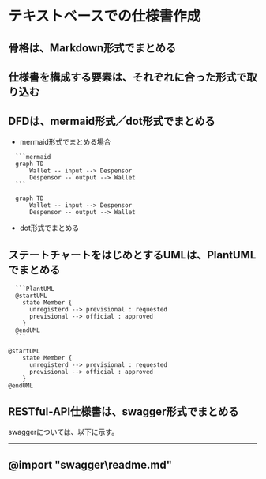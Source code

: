 # テキストベースでの仕様書作成

## 骨格は、Markdown形式でまとめる
## 仕様書を構成する要素は、それぞれに合った形式で取り込む

## DFDは、mermaid形式／dot形式でまとめる
  * mermaid形式でまとめる場合

  ```
    ```mermaid
    graph TD
        Wallet -- input --> Despensor
        Despensor -- output --> Wallet
    ```
  ```

```mermaid
  graph TD
      Wallet -- input --> Despensor
      Despensor -- output --> Wallet
```

  * dot形式でまとめる

## ステートチャートをはじめとするUMLは、PlantUMLでまとめる

  ```
    ```PlantUML
    @startUML
      state Member {
        unregisterd --> previsional : requested
        previsional --> official : approved
      }
    @endUML
    ```
  ```

```PlantUML
@startUML
    state Member {
      unregisterd --> previsional : requested
      previsional --> official : approved
    }
@endUML
```

## RESTful-API仕様書は、swagger形式でまとめる

swaggerについては、以下に示す。

---
@import "swagger\readme.md"
---
